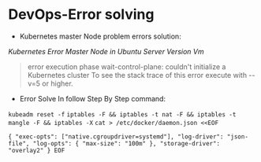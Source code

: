 # DevOps-Error solving
* Kubernetes master Node problem errors solution:

*Kubernetes Error Master Node in Ubuntu Server Version Vm*

> error execution phase wait-control-plane: couldn't initialize a Kubernetes 
> cluster To see the stack trace of this error execute with --v=5 or higher.

* Error Solve In follow Step By Step command:
 
 ``kubeadm reset -f``
 ``iptables -F && iptables -t nat -F && iptables -t mangle -F && iptables -X``
 ``cat > /etc/docker/daemon.json <<EOF``
 
 ``{
  "exec-opts": ["native.cgroupdriver=systemd"],
  "log-driver": "json-file",
  "log-opts": {
    "max-size": "100m"
  },
  "storage-driver": "overlay2"
}
EOF``